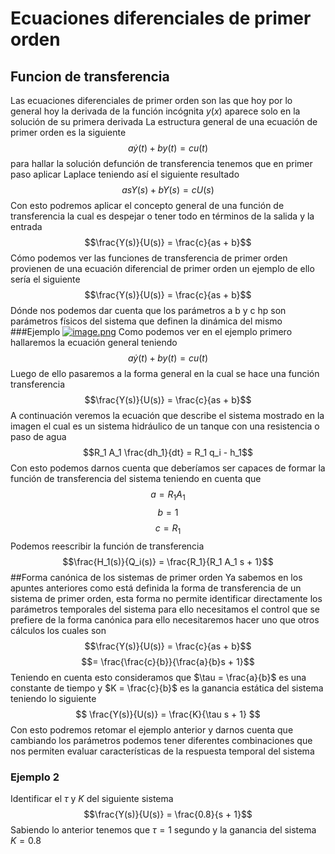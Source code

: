 # Ecuaciones diferenciales de primer orden
## Funcion de transferencia
Las ecuaciones diferenciales de primer orden son las que hoy por lo general hoy la derivada de la función incógnita $y(x)$ aparece solo en la solución de su primera derivada
La estructura general de una ecuación de primer orden es la siguiente
$$a\dot{y}(t) + b y(t) = c u(t)$$
para hallar la solución defunción de transferencia tenemos que en primer paso aplicar Laplace teniendo así el siguiente resultado
$$asY(s) + bY(s) = cU(s)$$
Con esto podremos aplicar el concepto general de una función de transferencia la cual es despejar o tener todo en términos de la salida y la entrada
$$\frac{Y(s)}{U(s)} = \frac{c}{as + b}$$
Cómo podemos ver las funciones de transferencia de primer orden provienen de una ecuación diferencial de primer orden un ejemplo de ello sería el siguiente
$$\frac{Y(s)}{U(s)} = \frac{c}{as + b}$$
Dónde nos podemos dar cuenta que los parámetros a b y c hp son parámetros físicos del sistema que definen la dinámica del mismo
###Ejemplo
[![image.png](https://i.postimg.cc/fyPrbMrW/image.png)](https://postimg.cc/dZ8BHcFg)
Como podemos ver en el ejemplo primero hallaremos la ecuación general teniendo
$$a\dot{y}(t) + b y(t) = c u(t)$$
Luego de ello pasaremos a la forma general en la cual se hace una función transferencia
$$\frac{Y(s)}{U(s)} = \frac{c}{as + b}$$
A continuación veremos la ecuación que describe el sistema mostrado en la imagen el cual es un sistema hidráulico de un tanque con una resistencia o paso de agua
$$R_1 A_1 \frac{dh_1}{dt} = R_1 q_i - h_1$$
Con esto podemos darnos cuenta que deberíamos ser capaces de formar la función de transferencia del sistema teniendo en cuenta que
$$a = R_1 A_1$$
$$b = 1$$
$$c = R_1$$
Podemos reescribir la función de transferencia
$$\frac{H_1(s)}{Q_i(s)} = \frac{R_1}{R_1 A_1 s + 1}$$
##Forma canónica de los sistemas de primer orden
Ya sabemos en los apuntes anteriores como está definida la forma de transferencia de un sistema de primer orden, esta forma no permite identificar directamente los parámetros temporales del sistema para ello necesitamos el control que se prefiere de la forma canónica para ello necesitaremos hacer uno que otros cálculos los cuales son
$$\frac{Y(s)}{U(s)} = \frac{c}{as + b}$$
$$= \frac{\frac{c}{b}}{\frac{a}{b}s + 1}$$
Teniendo en cuenta esto consideramos que $\tau = \frac{a}{b}$ es una constante de tiempo y $K = \frac{c}{b}$ es la ganancia estática del sistema teniendo lo siguiente 
$$ \frac{Y(s)}{U(s)} = \frac{K}{\tau s + 1} $$
Con esto podremos retomar el ejemplo anterior y darnos cuenta que cambiando los parámetros podemos tener diferentes combinaciones que nos permiten evaluar características de la respuesta temporal del sistema
### Ejemplo 2 
Identificar el $\tau$ y $K$ del siguiente sistema 
$$\frac{Y(s)}{U(s)} = \frac{0.8}{s + 1}$$
Sabiendo lo anterior tenemos que $\tau=1$ segundo y la ganancia del sistema $K=0.8$
